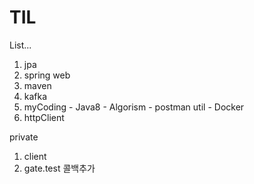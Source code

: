 # TIL

List...
  1. jpa
  2. spring web
  3. maven
  4. kafka
  5. myCoding 
	- Java8
	- Algorism
	- postman util
	- Docker
  6. httpClient
  
private
  1. client
  2. gate.test 콜백추가